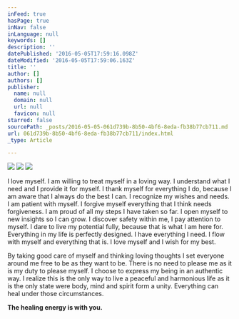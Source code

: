 ```yaml
---
inFeed: true
hasPage: true
inNav: false
inLanguage: null
keywords: []
description: ''
datePublished: '2016-05-05T17:59:16.098Z'
dateModified: '2016-05-05T17:59:06.163Z'
title: ''
author: []
authors: []
publisher:
  name: null
  domain: null
  url: null
  favicon: null
starred: false
sourcePath: _posts/2016-05-05-061d739b-8b50-4bf6-8eda-fb38b77cb711.md
url: 061d739b-8b50-4bf6-8eda-fb38b77cb711/index.html
_type: Article

---
```

![](https://the-grid-user-content.s3-us-west-2.amazonaws.com/531726be-d44e-490b-89a6-2e6faa09500e.jpg)
![](https://the-grid-user-content.s3-us-west-2.amazonaws.com/2082d6e5-8688-48d8-90a9-2175af2005b0.jpg)
![](https://the-grid-user-content.s3-us-west-2.amazonaws.com/6ea56f48-ffb5-406d-9b42-6ecd2128cebd.jpg)

I love myself. I am willing to treat myself in a loving way. I understand what I need and I provide it for myself. I thank myself for everything I do, because I am aware that I always do the best I can. I recognize my wishes and needs. I am patient with myself. I forgive myself everything that I think needs forgiveness. I am proud of all my steps I have taken so far. I open myself to new insights so I can grow. I discover safety within me, I pay attention to myself. I dare to live my potential fully, because that is what I am here for. Everything in my life is perfectly designed. I have everything I need. I flow with myself and everything that is. I love myself and I wish for my best.  

By taking good care of myself and thinking loving thoughts I set everyone around me free to be as they want to be. There is no need to please me as it is my duty to please myself. I choose to express my being in an authentic way. I realize this is the only way to live a peaceful and harmonious life as it is the only state were body, mind and spirit form a unity. Everything can heal under those circumstances. 

**The healing energy is with you.**